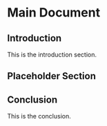 # Main Document

## Introduction

This is the introduction section.

## Placeholder Section


## Conclusion

This is the conclusion.

